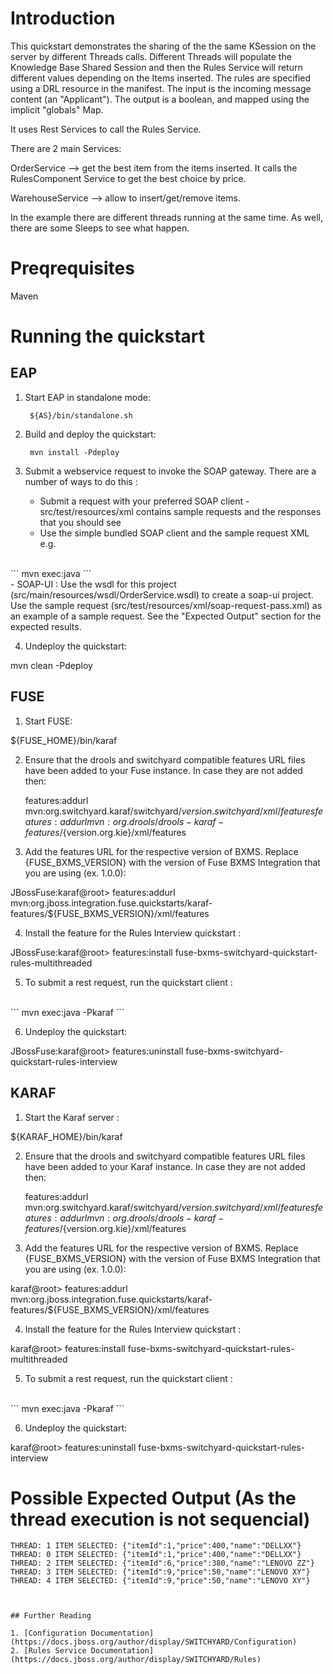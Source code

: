 Introduction
============
This quickstart demonstrates the sharing of the the same KSession on the server by different Threads calls.
Different Threads will populate the Knowledge Base Shared Session and then the Rules Service will return
different values depending on the Items inserted.
The rules are specified using a DRL resource in the manifest.
The input is the incoming message content (an "Applicant").
The output is a boolean, and mapped using the implicit "globals" Map.

It uses Rest Services to call the Rules Service.

There are 2 main Services:

OrderService --> get the best item from the items inserted. It calls the RulesComponent Service to get the best choice by price.

WarehouseService --> allow to insert/get/remove items.

In the example there are different threads running at the same time. As well, there are some Sleeps to see what happen. 



Preqrequisites 
==============
Maven

Running the quickstart
======================


EAP
----------
1. Start EAP in standalone mode:

        ${AS}/bin/standalone.sh

2. Build and deploy the quickstart: 

        mvn install -Pdeploy

3. Submit a webservice request to invoke the SOAP gateway.  There are a number of ways to do this :
    - Submit a request with your preferred SOAP client - src/test/resources/xml contains 
      sample requests and the responses that you should see
    - Use the simple bundled SOAP client and the sample request XML e.g.
<br/>
```
            mvn exec:java
```
<br/>
    - SOAP-UI : Use the wsdl for this project (src/main/resources/wsdl/OrderService.wsdl) to 
      create a soap-ui project. Use the sample request (src/test/resources/xml/soap-request-pass.xml) 
      as an example of a sample request.    See the "Expected Output" section for the expected results.


4. Undeploy the quickstart:

mvn clean -Pdeploy


FUSE
----------
1. Start FUSE:

${FUSE_HOME}/bin/karaf

2. Ensure that the drools and switchyard compatible features URL files have been added to your Fuse instance. 
   In case they are not added then:

    features:addurl mvn:org.switchyard.karaf/switchyard/${version.switchyard}/xml/features
    features:addurl mvn:org.drools/drools-karaf-features/${version.org.kie}/xml/features

3. Add the features URL for the respective version of BXMS.   Replace {FUSE_BXMS_VERSION}
with the version of Fuse BXMS Integration that you are using (ex. 1.0.0): 

JBossFuse:karaf@root> features:addurl mvn:org.jboss.integration.fuse.quickstarts/karaf-features/${FUSE_BXMS_VERSION}/xml/features


4. Install the feature for the Rules Interview quickstart :

JBossFuse:karaf@root> features:install fuse-bxms-switchyard-quickstart-rules-multithreaded

5. To submit a rest request, run the quickstart client :
<br/>
```
mvn exec:java -Pkaraf
```
<br/>

6. Undeploy the quickstart:

JBossFuse:karaf@root> features:uninstall fuse-bxms-switchyard-quickstart-rules-interview


KARAF
----------
1. Start the Karaf server :

${KARAF_HOME}/bin/karaf

2. Ensure that the drools and switchyard compatible features URL files have been added to your Karaf instance. 
   In case they are not added then:

    features:addurl mvn:org.switchyard.karaf/switchyard/${version.switchyard}/xml/features
    features:addurl mvn:org.drools/drools-karaf-features/${version.org.kie}/xml/features

3. Add the features URL for the respective version of BXMS.   Replace {FUSE_BXMS_VERSION}
with the version of Fuse BXMS Integration that you are using (ex. 1.0.0): 

karaf@root> features:addurl mvn:org.jboss.integration.fuse.quickstarts/karaf-features/${FUSE_BXMS_VERSION}/xml/features


4. Install the feature for the Rules Interview quickstart :

karaf@root> features:install fuse-bxms-switchyard-quickstart-rules-multithreaded

5. To submit a rest request, run the quickstart client :
<br/>
```
mvn exec:java -Pkaraf
```
<br/>

6. Undeploy the quickstart:

karaf@root> features:uninstall fuse-bxms-switchyard-quickstart-rules-interview


Possible Expected Output (As the thread execution is not sequencial)
===============
```
THREAD: 1 ITEM SELECTED: {"itemId":1,"price":400,"name":"DELLXX"}
THREAD: 0 ITEM SELECTED: {"itemId":1,"price":400,"name":"DELLXX"}
THREAD: 2 ITEM SELECTED: {"itemId":6,"price":380,"name":"LENOVO ZZ"}
THREAD: 3 ITEM SELECTED: {"itemId":9,"price":50,"name":"LENOVO XY"} 
THREAD: 4 ITEM SELECTED: {"itemId":9,"price":50,"name":"LENOVO XY"}



## Further Reading

1. [Configuration Documentation](https://docs.jboss.org/author/display/SWITCHYARD/Configuration)
2. [Rules Service Documentation](https://docs.jboss.org/author/display/SWITCHYARD/Rules)
